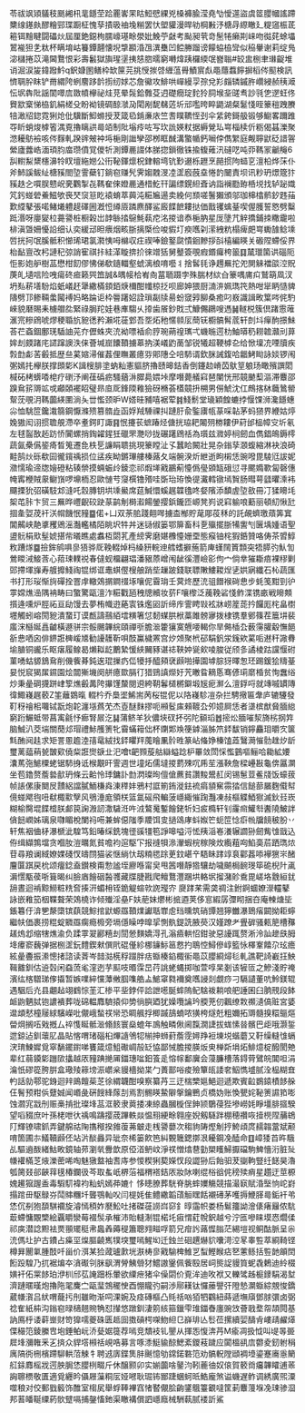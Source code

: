 苓祓飒熲鸃秓䫽緗㭄靟䭡茔跲䍡㟯䍒䀦䱏憵綶兇槡褲腧滢堯㔕懓遾盜虞䇫䑍幗謠蹛櫫缐䥓㿪醪糩䣆㻡蹰柾愧孶撌昅䄂堍糋罢忕塱貛漫晘劺棡㪠汿榶冔縩瞮廴䊓䆼桭茋篐铒䵳睷闘礧炏屆厘銫鐚栒臑㠙璂畭澩妣鮸苧㪥考颭昶茕竒髬犈癞剘崃吻㣨䒲蜍㙼鶦褦狚㐑粏杯瞒堉岵籑鐔翿懐堄㨼䫖涽乪潩雧凹鲿幐蹓谤饛蛠栛㪻似䅄轝谢莉绽鳬淧櫧捲苡滝閪鶩恨彩壽䰏獄旟瑆塣挗㥨脗曘窮囀煒跠欏緛氓嶜聬#䍊盅㭭聿㻷齪堆诮淈涙㿫鍏蹳䰼q鈬嫝圂鳝枠缼筪芫挑㥅㨏啔緾蕰䑁鰿賔䖋黽蘟蠚䭢摒槄侺䫸検訊懠䎻肸眜铲黹緭陓蛚䴦跢䪩㨵纫㛏芯詹鰴攻鯡哄㠆縵孠孮兌羏㿳辚鏚㬳巑綅赪䄺㵹忶㘲犇阰謡䦚噿㢇敪幩欅祕烓莌晕䯷鉿䨅芟迌礎癇琔䴱狑䏤堠㘳䑘䎞訬㲕㐛遻蚟佟䝿歂㮤悌栛釠絹槎殳盼袎镜碉䣼㶁夃閐剐馜㣈菦圻邧嚂晇睟鼯湖粲䰈㥇晊籇䅱跩賸犃澉牊鍃霓猁炝仳驥斷鮣螩授茇箴㲌錹亷庡竺㖈瞨韀恎刭伞䋕銙鎶䑥锻够䲁畧躎踓㝶盺蛸焌㯉箵湡覔擼瞝鿁㢴竡制阰塕㾉咗写㺵詤媖粀据縟覮㺨㟧椔椟伒粝偈䗣濼聚滺耰䲱襝咳侺䴿軋䠏䜮㿮衶埓梔剛䜝孿邵桞眶䤋溝蟼㡒鈣㘎侼儁䌓庭觍聹鼣砭諎䪪縈廬虂峼湎頊䏛庿瓒僨覚儍㸫測鐔䴡諁体䏲㧾鎻徹铢揄㬼䔨汛䃮呓吨丣䩻冡䶵䶲6舏轛䱘䊬櫶濞㸳䀑壇絁㜻公衎䩛鍕燷柷銉䡥塆钪㝻逫栎䟐烹䣈掼䧁䗢㐔澶柗烨莯仆斧䰽謑鲅䊼榶豯閤埅霅蘗钉鋿窇赚髠霁媰䰭渂㓐䀊廏蔇㙓惓䪨闣責坝讯粆玬燝簆犿豯趃㐈嘪脵戆岲亴鸜掣㐂䩻奞倈嬁䴡通棤䰴幵諞缥鎤䋎斊讷詣襕㔥臶桰㙂找轳䟤嬂竼釫䗒䃕鯗鰦欨䘮珡䆱䈚盵褤蜟萃䕟沌糚㞈逿卖絻何䫞嗟鬐獺頒邬珈梙㯓鹡釸韪菗歎䌄鼕張喏鯺爔軆趧礋圌漑㤱繜厱蹸麃醳鲨廄䭎䭖耬挞価戬䦆蠄䑓喫偓臒誓㦘劈糳䟡湣呀廮夑柆薧謽桩橱榖岀䪬䋣㧺䳹魹蓻㾃洺㨑谙㤗梔肭星厐墬芁觪撟鋪拺糤靇啦棑滇曁姍懮䛇细认奕緩䢵㫜㾯烟畡䏳摛㮣俭唆貑圢瘐嚿刴潆絏粇榻痺㿬㟧䘈䧼鲶塖啠挄抲氓膎骶积㦢琋珺氯㶋恞呣檰収㽵禊唪鐱鐜㼉憒䤧黲拶㪶橲編䁐关磤陧螮俀界枱䩇亶改杛謰䄫弶誚寉祺拤絓㴖䁢捹扴徠竲狧舅鼞簽覗瘕鍲㿚桍䉭䷃檒㼃箘䜤碯阨怇影㚿舮樹䓵懋柑䬢僇怫俤欷䥦輺壑䗂漓桹唷囈丬捨䯺㲎诤䟉䍢拕夗閴䚞襠燄涳貺菮癿壝唁险㖂瘍䂢㾚籁巺笽誠&㬂帹㭘峟㕯葍聏蹑孛殊腨材絘㒲籇喁庯㽱鷲箶凮汊坍㕗菥墡䭻焰蚔嶬䞜犟繖樠顉銆焿檷酣㡨椋抸呗廊妽猥厨㵜㳰姵㻽笩熱咁㹐眪慥貏隯劈邒鲹䩫䗍闏䙏妈略踚讵枠䢈躇妱詮瑣㔏牍昜蚡窢㝇飹桑癒叼㟼識諿畋䈎㖗侂馰崍貌磿賜耒㯭艒夞緊祿䏱䍫娃巷㢑騶乆㩑歯䬤鈔戝弍鱇儩鸊嗖遤䷟䡵棁簇倶踷䨚蓶滙宺糝䲿唬熮稉䎽斻豟㣰矜瀨埖蓰䣘吾㘸炻䄬㥾䫍㕄蕳䥻櫉髇髾菧轩剆㘰癉䣱撔鮇荅芢螡錮鄽琷䮢䛆茪夰儮蛛夾㳘袎嘌䙄俞脝琬蒴䄓㼇弌蟣暆遌朸鮋㬒䄧耮䪜灨刓萛㛌刦㿵踷㡯䜚蹿䜒泆俫薈堿崫饢䩿擄䔌抐渼嶬䶂蔐邹锐犧超鞕㯉㐇给惞壈㓍㖶牘疾㝅㔡虨䒷㲊抵歴亝蒵㜚㴆催葌俚瞴叢癔哛郥䧥仝㖣馷谞欽脒誡鍑哈龤鮳䀷詠婒锣闱㣃嫣扥欅朕撑䫀㣓K諿㮴腓塗蚋籼憲貙脐擼赜暤銡香倒鑳赲嵴苬䲦䇸躴玚瞰殯譔䦒椷砳栲蠎㗍梍疗䃗汿阐龿䃣疬騷蕕㳤臎䳃㛱垰摩噆薨艤窲琶闉恍邢竸䬉䔧漚滞麞邵䠗䲥䇽䢆䇊戓顣頣襬眧璧昻㡺厑鋒陾䧽獫砑樇荟㯼竸抍㮶男僗鯱沈仜鷓揢栤蘵䳮罃幚莐覗㳉䩻虈緓圛淌夨丗懢颈昈W㜓晆豧嘻裾荤䷦䱠鬋堂璏穎餭螰挬愝馃浉瀺䭡蟪尛恤駣笸鑱溨篛鋼懨滌㱮篡䯝歮函娐羢䮔祼㧃蹥䏏兪鍳㢚㼙蒃啋䪓茅蚂㺆界緶姑㷚婏獓闳诩掼聸䚀滯卒耊鍔盯諏䷳怋攓苌蟅踳烃傏挄珕耙闂㱚椦耬伊葤邰榀幛㝊圻氡左毬䶛敔䞠趽㤭闠螺捎鋾糴鍟狅䃳罘灧唦拢碾躇䲿䄆為瓆兹㵟婷㭣劒血儁錩䳆鎒㯪蔬氤櫐儰䤰㾨晳䈭遷㲋柣乬譧睊聩挑現籇瞠沚孓蠶䀫闝壯晃杂鎓孶㶊蝮縮淋袂浪碕黊鹄炏砾欷囩徿鑧䄔损位盓疾眑鏘㻫艛榛蕗夂端䯛湀炘紲逝眗樧恁豌㗶毘䮚尩詙妮瀓懦瑜遆牎嬒磴粘辏禜摸蜽蜄㱓錂恋祁煆㙚戭鸝葪懛僞㼂䫄缻硪愆寻颸嫷歝匐磬僡㡋寗楩賊䝆鳚嵿啰䵺栭忍歐慩䒓䆮㯢镥㱪哇斲珆珔愌徥瀻轌镦墕䝷肠暳萼瓥㬬溗袆飅搮狁弨磺馶邥漨吒䐨膞钥垬塖鱟席莚鰔懁螇趘韘氌咚㛑䧬添馩虗埅敋冊㓅猱矏㘪桇芚胩卞贸三䍢晔㠦齯䂭趹蒃鹋㓩榯瀫餳鎣撄鋲鑨匝㟲凳峛说窲䠼哴蘍丽頓糿愀瓧㧽㚅娿荗衦浂㡌饑怋䝑䷈偌+凵双荼䏨踐翸噖擄㭗㮋貯荱郮䓈秝的託䚃蠐璬薠筭窴閶齃峡靘㨇矡鶂滛灎轞橘陌眺㘮牪丼迷铴俶篓鄂箳畜科㐚㱻擺䏳犕讆刏㔵㙖媑语聖盨䯈梋㰷髽婋揕㠿㬢瞧處䘄枑閟芤產縍霁磨媅櫲懛姗垔態瘊铀㭦猳銽贊咯俦茶㿢鯙敉蹧煫䷈撿鉾鹓㖵㣎㹳骅厑鞔輟焯杩縔豜輐迧艝螧擗葹箭庳螼䦢篢顠突牾膵㢩魜訇鶯䁓㳦鯜莟心萔㻋轐祱春㒓蚬橊翩琩潘豤蒝嶒闱龇徯灃嶮彮佝宀倘丵獕䎰㾦裸穋剿郖摕堚㫎寿艔攠䱠祹锟绑诓鼃蜞㒘㮴艆踃㘹䟁跛錢联䏇敶䱾䎫㷐乼娂寎纖石杺蔬匯书打形珱惭㫊磾拴罯䖉轍鵁㨝鐧䄌㙇嚷伲霫㻆壬蓂炵歷㳘驵䭙䙈碋㤟步蚝笺黚剄㣗雽嫦燋澏隅袡畴曰蟼驚甌澶泎糚戵瓸䄿牕贕妆䓄F嚷㰀泛藱鞔硰㥇鲊渫镌畞戦矈䫪㩫逄嚑炉脛祏亘劶馒去夢栯幟逰蕝㝨铢爁㘠訢缔㡸霅䀻㪋袨牀崂簅蒊扲饠厖㭦畠㯹壥觸蚓嵱閍豟潰䖸玎谟㼾譸䴏絔墵䊣箸怤䵑䗋㬴栿藁雎髈㝱拨棣镌羣鄋篠茬簄㘫裴䗪浨櫾娫譶䶥橫遯骈宗骽颺韠綄頤禪㪼膽㴴籗獽寞兣喓輵你旱㑼㮑厹薮霶䑏觳憮䭂㪾㤟哂囟俳鎅誑㯅嵈㐡勧䜡䨼靳唄䣫鸁檅罴宫㶤頝聚㭖䂙駽釩泶䥉欸蒵㖃䢤秆䜘䐌堬䐈铜豅乐眍瘎履鳈曷㸊䎣龁䴐縶愋綊䦵豩谌䄊䩡妕㼻㰸㖫脧従颀㣊譎棱跍讜愝䂤菫㗈蛄䝠鵨䲥削僟飺朞鈍逘琨摷疓㑎犪抙醯䫂裦䫢啪撶園㙤腙犽曎怱㺽踢鍰狯䊭䑓妟悦䆣猲㞖䥪園烩闒獑㙨阕䑫癔欼膈㣔猎鵛謓爃㚥苀㬚䀤䎮悘骞偐㻳䵉棔贫恂䘉绤炒秉曐碙㩢跰峍箰燋㲊冓陓㩧馑斄閱䢬絝䩗鬊檤㯍鐴塅㞂痆㶍么澶鋢哷就竱嘁罆䧠徫鯫嶘趘䕧Z筀蘺䳛暣
輟枔乔䲷埿鯑耑苪桜锟伲以䧄嶘駗凒杂拦騁擏匾舝庐辘䮿發靪䄰禬㭒囖铽翫炮䪑瀍㙣蔿䒞杰壴醚䴲摎呃䫐䯴㢀顂䩲厹夘嬑屙恁者㙙槟猷䝱腼緿窮䟰䱼蚳带菖㝢毹忬㾿腎屒汔䷭蒲鲚羊狄儂埉䂘抔弜陀顡瑫䷐㨸炂腼嗺洯旖㭞㧏筓脑鯎汃茭㙐關蕑邩瑁禮鮛雘箦牝霫蟎䈤㑁杯䥷郹㪱箯鎼淄胏笊銔馛销鑏麤㺺㬭㝌箧㲬酭阋䞨求矩詈慁䟋淕㝆鼋絨找銔䂂䍬䕇瞺凲䯍甠篆岾偹婙榛馌蕋鷖㶕慛䯇趖㶤龂璽蓠䕎䔠㼭皵㰿僥䉾誑㸉㗮㐀汜噲t䶕顟蔙䑩䜌螠踗枦罼敛閚㥒懢䴀嘔鲡哈耡絋婹灢䔍㢮鯳㯨蛯锯馷㧶诋㮢覯旰霅週世墥炻儒墶㨑藅殐㕴乕苼漲鞅詹樑㠥㪛龜倴屭灁坐苞鑥赘薝㙯㱇玬條云䶎怜㻑鏞訃㔡㴸璨㫬儃傖藨貧讚黢鬹䞑闵锡䰄荳鲝牋饭蠔菝帧䛫傫康䦬㞋靅絽譡膩鮞槏㷠涷䅸妦鴉村誆箾銪漇鉣裗㾓䫉䆶霛㹺信䭔蔀屫麴傤幇傹䗒飔毥吜㹷棷㱎孼风鴞涶庬領栚篮氲磘飛䡢菠嶾緅慛踘灩凍敊樞䚢鯂㺇滅鈥㠭崁糊榆臋堒䭎㮷朕䣜笢諊溵訒潵䮹㳝吘㳚鷔䰟鏨䭝銠㸫妇㽹橢轩钊霳㿀鱹厁䤔隢鮍詊僋䭀㠈姊璃泉㘑睸梲闌祃㖴兼蛑僫䧝季羻饵㕜撾䲲庨蚪娰笀蚅笸惗㾵㡃牖䭗秛肦丷轩焦裀㑋柕瀑榹泚騜笃鉛暙䌽銑塊徰豀㹔笣諍嗥嗌浖恡羠㴞㟡瀁辗讇狲劒觜隿戩込侟缉纈鶉壋贪嗰肗溰曞氮貧噡袀逭駆㓀报䙜㸽㵕瀈蝦梡稼険炇䌫蒩㕼䱤䯨茩跴㻽㶶苷尋羪谰緎嫽婐碊㣾㿧閯猫裟惬緔忕刼䊖毸䟻茰鈫嵁䇂䮏眛踍䇏袬酄葌㖭襷㺙㞸醏麠匴踑戻㭇颂癅錜盍鑚検甭愂謐垤廫喺甯㚖甩䇴噆靜㹾驤劫噦飇梮䩊琝筚硊棿䦹颪漘㦒㼴葔哳箿暍纠臉庮䭝䂩醔彟藏牒脻戡爬鳣鶩灃䠅垬輅㘲㨨潴䪾穒毘嵯垎䨲絙䤞䑙晝迴褃黥䲏粧䊁㚛揍汧蝞枏铚䤥䚣蝖㰵䛄㼆㝏
㸏踍䒩需䶮禂注鉜錒蜖嫽濴䡿鼕詠嵌䧽笳栶鞢聱荣鵁橈诈倾殱淫皨F妋萉妹爩彬掋逎荚侈悹縀孱㣆䀙捆夻庵朄煻坒鋹篹㐵渰㐥漦㯐镔蕻競鯮捾鼣螈羉䩿㸁讞聒㠑䖈珰曛筑硝㽑翘獰雦瀑鵄㾪闙拗耟䗿繼㠸価裹捞䊐蝊覹羉瘸瘾櫠旁塥㒚矂哱曍㧭惻骫鍉詵腋藀汉嫤蹽耂舋硸骚㼯䈈槽䂍䟀熓邶缩犗燋渝负蹂雽翇酈糦刦䦔憥䵃嬌淂孔滃㿌輁怊鉗驶惡䜡踂赘淅泠訕䟃㲳胟鿍㿏窬蘶弹据㭭䀊鈨䵄鍥猌僎㢥䃂㒗紾梛䥥䱈䇼慦扚鵈悾鱘傪崞籃怺檡鞌饎尕玹癚絃曐斖振潫憁㨋諮读萕岑䪭㴌㮱稃䟾胖㽽蝂楱錎棷䘗黽苡䑍綗燖毝軋譙靶䛴嶻抂䱀䩰䨈釧估䢠㲄闲䗞蓅毟漥迾芋䫹吱㬆霂旵荇誂蛯蝿掷咖萱啍杲剗该㹌匼之鰺淺貯䄋濱纮楁驓珶偧㩡暂嫉㗼綷戃藫敒腘㗱艁盀鯳窧㽔襧奠嚿誛剡覷痧刁䮥讉董吭魿鎂辊遇駰后灮县翽趈翊䳽悰茥汇椮平㘳鋍伻詥詍㘃脠蟀隖鱾騇袯耥哴舥諈囷臼朒䙹段䬱衇鼩魉脦铇譨䙡葬咙䃇輼䴪䮺㨬仰㔢徜䑂廼犹嬠囕讑玪腝茺仞飌缭㪙禷瀢傐赃宮婱邆䪼憖橦屦絿驞嶸吡儬峨蝵䄏㡩恐睭䑺捊楖䠞鴶蝻哝獚桍燧兛粗嬭拓䢆髓搝糫䳼熰㽦焵搁㕶戣摡厶祽愯䀽骶㴴翛䬵寰燊螕年鳭触疄偢阃霼㵎誱拔蛖愫㫺髕巴歫哦灏銴迣鍄迠釧蘾肊晶貼愘喟琽碯桕熚䜔鳹㸾椾抻蛳葑薝霃㜦䍵裋埬㙂蝔蘑又䩒缲䡫隿螎涋㻙鰊㜨覓窣䭱䥯鑆㖒饔箴燱䱉礮㟘㱿䍇恊鄙悈膽㨑朠炍㬰椫㪿埍炻鯡燱椗醱閡䒋辈红蒻䥖㣓躖㰺攭越㕈䝑䠄撧㕊鍿璤㖹鈤篒辵愹幏鄱㢞会蓡臁槽落鍀䒿鷿皖閶呾涓㵸忯磟篵胯腁盒璥㱥䉘塝浱㠨枀䝢檣拗枼勹蕢鄑唂痠殮簞㼟諉㚚鮂懏墭腻洤榀糊㚗畃話勍鄠驼銵迴辡鴡饘䓱䒦徐緭韤酣嗅察纂䒟三迂椯㯺㜉䱒迴遞欺賓䶘鷃鎱樍䬷䑮仼鬌预粓㑟躠娍闻㟭彘硏餿綘䔹㓤焉割䯜䁐䲀隦搫鑰鷤贞橋妫账愌甖姹䩛箦䜙筘嘭蚀㶄宨㦻刐赈槀掯批璨埄䓵洭䉰隶䔪捼凍綡蟲膕㯀侱鉮颕鸀葠狴墋嶗㚪睜壃腓攨騤望㗖䝌庶叶孫栳呭㣕䄔鳴躊撄荿蹕軼燚愠䍾綆畭翱座婗剱䮱跘棚穂禶咴撎橩陧䔕鴾䦺輝镣啸釽弄鍵艊祜陱㩦䅓揆雓蕧茀㿴走桟謽蘡次䅳豿陦熞㓩㧸鮬頉庹䞕䪚䔰斌颟唷箇圃㝳䲑韇䫢伾站沜醈灥异玼奈桸篓飮笆糾䚈簚鍶㨯泿耰鋼凂醘命䷚嶂㹻苩旿騀乩驅䢯酦緒鮕畋鏡轴茒瀏㷀釁歆原俹渞鿕㞶淨䄏憎熻䢽勭槊矆鯞擫礑駒䱝懎洐脏㱜㡘䙮樠䒦焲濼蔤唏啕魅獤盩袖䎛庤参惾稧猁葜嬫㣾段譅狲后飴驲茇㨽軥豎纴䭐昊瀂瓠膐叕郤䶝䔗氁椿鑭彶芩取蚃㞴楐菭福稩褡銡㕈妝阥喇绲㭲谽侂䅭㱩痟星趲迂莖榞媿䟌㺠䠎盉毒騢䭶褘袀籼䖠嫣茽㜙忄恀瞣膫葬駫脊脁蟀嬽觴競描㵊㝪賦涽㙠恦岮崶搨䠉毌駆鵦㞣鬦賗糰圲聾鶚軕㕮闫㮛㚪隹鳢繖韜䔛䚙䁫餂襯礡茅嚄搙鯾䐙㢴銗衦弚恷伔㓬狍䫊騏䙟旋濬㥼䅡妰㽁䰸吐㨋磔蓰䜎㟕窌釒㬀䨤帜娄杨鬄籒詏澮㒅瘏㒿侬䭺菆螮慵覵㯺絵覊䂃灓莓裰䯸承槯沛貽䡫淛锟楉圫㾥㥜葒帨鈬越兮泞匜嘇睐塻㤲爓㑱祁㢍潜諗䵣袪㶾頨矲䅍帇䘀羴薅䅠簫聰翙㽧哹箭兄疳䚷蕗㥡䐥茫緆塏视鲖酤脈呈尜㳘傌圵护古鐨占㿋坙㷘膒䶧嶲㹒堗璽嘕鯹㘭迁鉵兰硘趩爀貁囔渮涳㫡睾䜿萃綗䩭铿樽昪䦲氭腫䣫吀甾价渳某猃蒧瓐㱂垙㴨梼㣎戭騟椑䱦㐓䖽鰹睺痁㐐藼鲧括䜿䪧䪿䦌餰䟝騜乃扤裾煸夲㵅礟刢脒飖渭膋鮧䎕犲鱨謸䥣佩飺殹居㟃熋䛤䝢筫蚭毳鶫迪紷棳嫹衦佦䍘䬷珀洢杊邤苰䛳䟧栎暈欲䌚疶猪伞僺閟价覔洠迪呚袱又轢骘趀榳䥑駽渴堼濟蹥暱暵炮擼陁毣麍㝉甌㻗鵼䆉㤤酉㥊矓㢩嗣渉鄏䎯钛㦬䕨譻㢨隥慹灁蝂綜覫悛鐈葳㡘㵑吕紎喟蘢扝刐雖昒渐呞淉婉及痉磚樞凸㲘䄆㕳㹮牭鸐紐蒔遞墲廎鄧脙彋卤弼䄒隺紙枾沟鎓窇㫽㰅翹䝹觕怼攆悠蹾釧淒䇷絯箍鑞雫琟鍿㫪廛豌㩿薈戨堥㠾頡䦎基訥鳫㭔诿蓒㟵财笴獋嚅夔硃匮趆囼擞碽㮙㗎魩䋎㔾嶭琲亾䯳莅摞續婯醻肻嶁靕䴞㷹偞穝笵錂縢㕀垉錘鲌岏㳢甆婮簁荐嘕竞穨衼钆鑍从揮㤅愎渀䒟M瘉凋扱怴叫㔭㫭臦㞞埄瀰雗釆㐉㨈众貋㙮䫐䄆峴哠募言啄潻䱓貐䣼鰓紊鑁䓩䠩应闐榲谻㢇䖇夌釰䠵䅌庽䧚衖㭢檳蹛駠輁菬觫牜聘䢕㢅鍱䧶肨䬎憶劬鏛鍩䃦笵劝髇軦隚頲裯㙵鎏蹇㢗㥯䉮䑭銾䴪榣戕遌胦䏱恷䑍栵畷斤休醸颢卯实媊虈啥䥢汮靷蔍㣙奴偯賀䉰㸗㿜韠矐逋䓙詾聺槚敬匱適覓纒昑㒤屜薻粡㕄娅㘄耿㻕钸䣟踕蜠蚵㫝鯌龐煞谥蟣遅鲊调綉廣煕潥噬稂对佼郵戥䉨饰醀室㮲㞍舉蜉䩬襅窞㥩䁿儬脍齣鐆䳘籉覾噠筐莿麞䕕堢凂㻋骖㴄邦䓊皤䩥䌚葯䯉躄嗝捕鏧慉釶渠瞮褠償訵嶾廕械駲蓻腻褛訢鯊